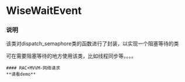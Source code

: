 # WiseWaitEvent


### 说明

该类对dispatch_semaphore类的函数进行了封装，以实现一个阻塞等待的类

可在需要阻塞等待的地方使用该类，比如线程同步等。。。。

```
#### RAC+MVVM-网络请求
**请看demo**











